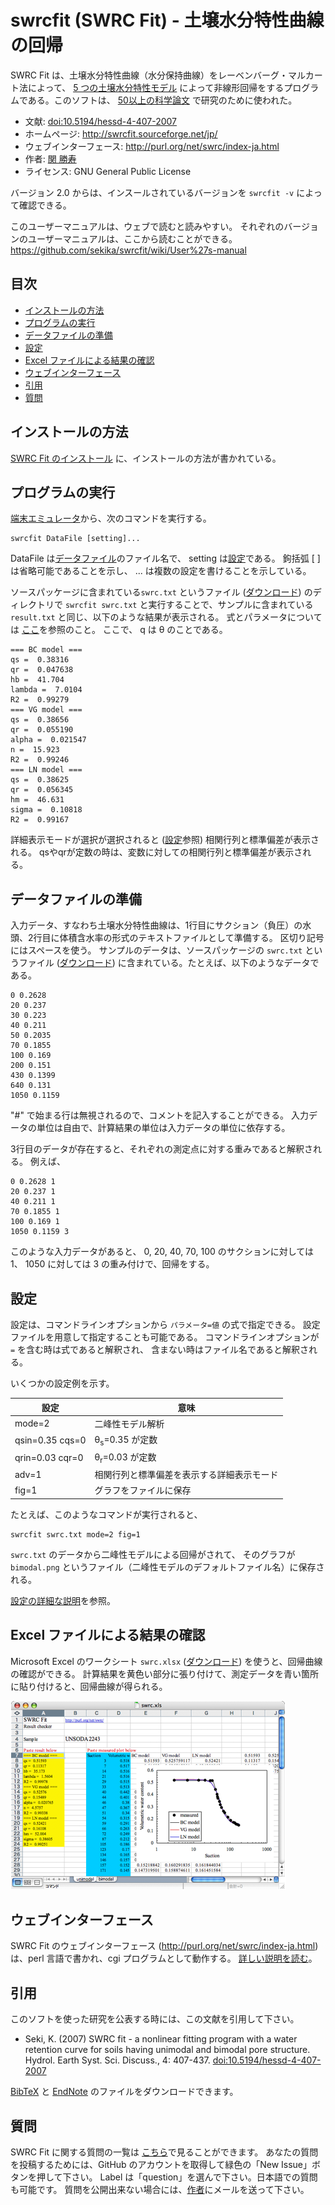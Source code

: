 # swrcfit (SWRC Fit) - 土壌水分特性曲線の回帰

SWRC Fit は、土壌水分特性曲線（水分保持曲線）をレーベンバーグ・マルカート法によって、
[5 つの土壌水分特性モデル](https://github.com/sekika/swrcfit/wiki/SWRC-models)
によって非線形回帰をするプログラムである。このソフトは、
[50以上の科学論文](http://scholar.google.com/scholar?oi=bibs&hl=en&cites=7295614925292719046)
で研究のために使われた。

* 文献: [doi:10.5194/hessd-4-407-2007](http://dx.doi.org/10.5194/hessd-4-407-2007)
* ホームページ: http://swrcfit.sourceforge.net/jp/
* ウェブインターフェース: http://purl.org/net/swrc/index-ja.html
* 作者: [関 勝寿](http://researchmap.jp/sekik/)
* ライセンス: GNU General Public License

バージョン 2.0 からは、インスールされているバージョンを `swrcfit -v` によって確認できる。

このユーザーマニュアルは、ウェブで読むと読みやすい。
それぞれのバージョンのユーザーマニュアルは、ここから読むことができる。
https://github.com/sekika/swrcfit/wiki/User%27s-manual

## 目次

- [インストールの方法](#インストールの方法)
- [プログラムの実行](#プログラムの実行)
- [データファイルの準備](#データファイルの準備)
- [設定](#設定)
- [Excel ファイルによる結果の確認](#excel-ファイルによる結果の確認)
- [ウェブインターフェース](#ウェブインターフェース)
- [引用](#引用)
- [質問](#質問)

## インストールの方法

[SWRC Fit のインストール](https://github.com/sekika/swrcfit/wiki/SWRC-Fit-%E3%81%AE%E3%82%A4%E3%83%B3%E3%82%B9%E3%83%88%E3%83%BC%E3%83%AB)
に、インストールの方法が書かれている。

## プログラムの実行

[端末エミュレータ](http://ja.wikipedia.org/wiki/%E7%AB%AF%E6%9C%AB%E3%82%A8%E3%83%9F%E3%83%A5%E3%83%AC%E3%83%BC%E3%82%BF)から、次のコマンドを実行する。

```
swrcfit DataFile [setting]...
```

DataFile は[データファイル](#データファイルの準備)のファイル名で、
setting は[設定](#設定)である。
鉤括弧 [ ] は省略可能であることを示し、 ... は複数の設定を書けることを示している。

ソースパッケージに含まれている`swrc.txt` というファイル
([ダウンロード](https://raw.githubusercontent.com/sekika/swrcfit/master/swrc.txt))
のディレクトリで
`swrcfit swrc.txt` と実行することで、サンプルに含まれている
`result.txt` と同じ、以下のような結果が表示される。
式とパラメータについては
[ここ](https://github.com/sekika/swrcfit/wiki/SWRC-models)を参照のこと。
ここで、 q は &theta; のことである。

```
=== BC model ===
qs =  0.38316
qr =  0.047638
hb =  41.704
lambda =  7.0104
R2 =  0.99279
=== VG model ===
qs =  0.38656
qr =  0.055190
alpha =  0.021547
n =  15.923
R2 =  0.99246
=== LN model ===
qs =  0.38625
qr =  0.056345
hm =  46.631
sigma =  0.10818
R2 =  0.99167
```

詳細表示モードが選択が選択されると ([設定](#設定)参照)
相関行列と標準偏差が表示される。
qsやqrが定数の時は、変数に対しての相関行列と標準偏差が表示される。

## データファイルの準備

入力データ、すなわち土壌水分特性曲線は、1行目にサクション（負圧）の水頭、2行目に体積含水率の形式のテキストファイルとして準備する。
区切り記号にはスペースを使う。
サンプルのデータは、ソースパッケージの `swrc.txt` というファイル
([ダウンロード](https://raw.githubusercontent.com/sekika/swrcfit/master/swrc.txt))
に含まれている。たとえば、以下のようなデータである。

```
0 0.2628
20 0.237
30 0.223
40 0.211
50 0.2035
70 0.1855
100 0.169
200 0.151
430 0.1399
640 0.131
1050 0.1159
```

"#" で始まる行は無視されるので、コメントを記入することができる。
入力データの単位は自由で、計算結果の単位は入力データの単位に依存する。

3行目のデータが存在すると、それぞれの測定点に対する重みであると解釈される。
例えば、

```
0 0.2628 1
20 0.237 1
40 0.211 1
70 0.1855 1
100 0.169 1
1050 0.1159 3
```

このような入力データがあると、 0, 20, 40, 70, 100 のサクションに対しては 1、
1050 に対しては 3 の重み付けで、回帰をする。

## 設定

設定は、コマンドラインオプションから `パラメータ=値` の式で指定できる。
設定ファイルを用意して指定することも可能である。
コマンドラインオプションが `=` を含む時は式であると解釈され、
含まない時はファイル名であると解釈される。

いくつかの設定例を示す。

|設定              |意味|
|------------------|----------------|
|mode=2            |二峰性モデル解析|
|qsin=0.35 cqs=0   |&theta;<sub>s</sub>=0.35 が定数|
|qrin=0.03 cqr=0   |&theta;<sub>r</sub>=0.03 が定数|
|adv=1             |相関行列と標準偏差を表示する詳細表示モード|
|fig=1             |グラフをファイルに保存 |

たとえば、このようなコマンドが実行されると、
```
swrcfit swrc.txt mode=2 fig=1
```
`swrc.txt` のデータから二峰性モデルによる回帰がされて、
そのグラフが `bimodal.png` というファイル（二峰性モデルのデフォルトファイル名）に保存される。

[設定の詳細な説明](https://github.com/sekika/swrcfit/wiki/Setting-file)を参照。

## Excel ファイルによる結果の確認

Microsoft Excel のワークシート
`swrc.xlsx` ([ダウンロード](https://github.com/sekika/swrcfit/raw/master/swrc.xlsx))
を使うと、回帰曲線の確認ができる。
計算結果を黄色い部分に張り付けて、測定データを青い箇所に貼り付けると、回帰曲線が得られる。

![Fig. 1](https://raw.githubusercontent.com/sekika/swrcfit-web/master/img/fig1.png)

## ウェブインターフェース

SWRC Fit のウェブインターフェース (http://purl.org/net/swrc/index-ja.html)
は、perl 言語で書かれ、cgi プログラムとして動作する。
[詳しい説明を読む](https://github.com/sekika/swrcfit/wiki/SWRC-Fit-%E3%82%A6%E3%82%A7%E3%83%96%E7%89%88)。


## 引用

このソフトを使った研究を公表する時には、この文献を引用して下さい。

* Seki, K. (2007) SWRC fit - a nonlinear fitting program with a water
  retention curve for soils having unimodal and bimodal pore structure.
  Hydrol. Earth Syst. Sci. Discuss., 4: 407-437.
  [doi:10.5194/hessd-4-407-2007](http://dx.doi.org/10.5194/hessd-4-407-2007)

[BibTeX](http://www.hydrol-earth-syst-sci-discuss.net/4/407/2007/hessd-4-407-2007.bib)
と [EndNote](http://www.hydrol-earth-syst-sci-discuss.net/4/407/2007/hessd-4-407-2007.ris)
のファイルをダウンロードできます。

## 質問
SWRC Fit に関する質問の一覧は
[こちら](https://github.com/sekika/swrcfit/issues?q=is%3Aissue+label%3Aquestion)で見ることができます。
あなたの質問を投稿するためには、GitHub のアカウントを取得して緑色の「New Issue」ボタンを押して下さい。
Label は「question」を選んで下さい。日本語での質問も可能です。 質問を公開出来ない場合には、[作者](http://www2.toyo.ac.jp/~seki_k/)にメールを送って下さい。
